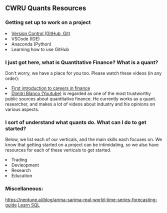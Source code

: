 ## CWRU Quants Resources

### Getting set up to work on a project
<li><a href="https://github.com/cwruquants/resources/blob/main/version_control.md">Version Control (GitHub, Git)</a></li>   
<li><a>VSCode</a> (IDE)</li>   
<li><a>Anaconda (Python)</a></li> 
<li>Learning how to use GitHub</li>

### I just got here, what is Quantitative Finance? What is a quant?
Don't worry, we have a place for you too. Please watch these videos (in any order):
<li><a href="https://www.youtube.com/watch?v=cVXQ-pxNuI4">First introduction to careers in finance</a></li>     
<li><a href="https://www.youtube.com/c/dimitribianco">Dimitri Blanco (Youtube)</a> is regarded as one of the most trustworthy public sources about quantitative finance. He currently works as a quant. researcher, and makes a lot of videos about industry and his opinions on various aspects.</li>

### I sort of understand what quants do. What can I do to get started?
Below, we list each of our verticals, and the main skills each focuses on. We know that getting started on a project can be intimidating, so we also have resources for each of these verticals to get started.
<li>Trading</li>
<li>Devleopment</li>
<li>Research</li>
<li>Education</li>


### Miscellaneous:   
https://neptune.ai/blog/arima-sarima-real-world-time-series-forecasting-guide
<a href="https://mystery.knightlab.com/">Learn SQL</a>



